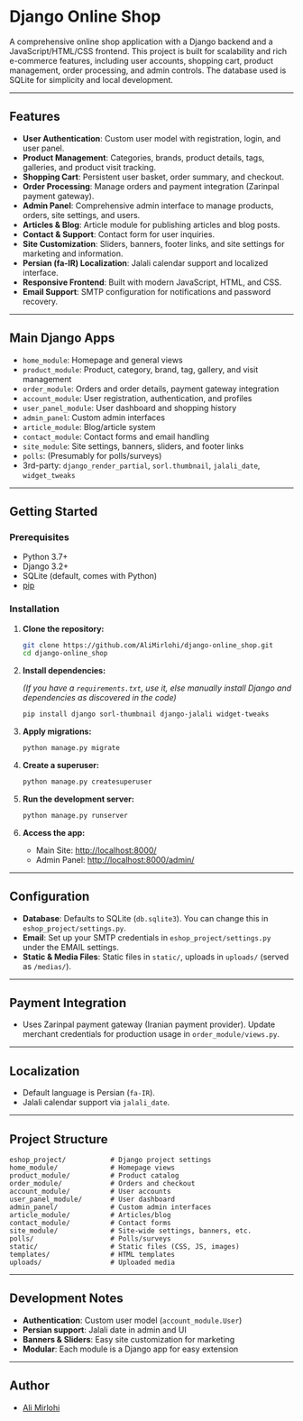 # Django Online Shop

A comprehensive online shop application with a Django backend and a JavaScript/HTML/CSS frontend. This project is built for scalability and rich e-commerce features, including user accounts, shopping cart, product management, order processing, and admin controls. The database used is SQLite for simplicity and local development.

---

## Features

- **User Authentication**: Custom user model with registration, login, and user panel.
- **Product Management**: Categories, brands, product details, tags, galleries, and product visit tracking.
- **Shopping Cart**: Persistent user basket, order summary, and checkout.
- **Order Processing**: Manage orders and payment integration (Zarinpal payment gateway).
- **Admin Panel**: Comprehensive admin interface to manage products, orders, site settings, and users.
- **Articles & Blog**: Article module for publishing articles and blog posts.
- **Contact & Support**: Contact form for user inquiries.
- **Site Customization**: Sliders, banners, footer links, and site settings for marketing and information.
- **Persian (fa-IR) Localization**: Jalali calendar support and localized interface.
- **Responsive Frontend**: Built with modern JavaScript, HTML, and CSS.
- **Email Support**: SMTP configuration for notifications and password recovery.

---

## Main Django Apps

- `home_module`: Homepage and general views
- `product_module`: Product, category, brand, tag, gallery, and visit management
- `order_module`: Orders and order details, payment gateway integration
- `account_module`: User registration, authentication, and profiles
- `user_panel_module`: User dashboard and shopping history
- `admin_panel`: Custom admin interfaces
- `article_module`: Blog/article system
- `contact_module`: Contact forms and email handling
- `site_module`: Site settings, banners, sliders, and footer links
- `polls`: (Presumably for polls/surveys)
- 3rd-party: `django_render_partial`, `sorl.thumbnail`, `jalali_date`, `widget_tweaks`

---

## Getting Started

### Prerequisites

- Python 3.7+
- Django 3.2+
- SQLite (default, comes with Python)
- [pip](https://pip.pypa.io/en/stable/)

### Installation

1. **Clone the repository:**

    ```bash
    git clone https://github.com/AliMirlohi/django-online_shop.git
    cd django-online_shop
    ```

2. **Install dependencies:**

    *(If you have a `requirements.txt`, use it, else manually install Django and dependencies as discovered in the code)*

    ```bash
    pip install django sorl-thumbnail django-jalali widget-tweaks
    ```

3. **Apply migrations:**

    ```bash
    python manage.py migrate
    ```

4. **Create a superuser:**

    ```bash
    python manage.py createsuperuser
    ```

5. **Run the development server:**

    ```bash
    python manage.py runserver
    ```

6. **Access the app:**

    - Main Site: [http://localhost:8000/](http://localhost:8000/)
    - Admin Panel: [http://localhost:8000/admin/](http://localhost:8000/admin/)

---

## Configuration

- **Database**: Defaults to SQLite (`db.sqlite3`). You can change this in `eshop_project/settings.py`.
- **Email**: Set up your SMTP credentials in `eshop_project/settings.py` under the EMAIL settings.
- **Static & Media Files**: Static files in `static/`, uploads in `uploads/` (served as `/medias/`).

---

## Payment Integration

- Uses Zarinpal payment gateway (Iranian payment provider). Update merchant credentials for production usage in `order_module/views.py`.

---

## Localization

- Default language is Persian (`fa-IR`).
- Jalali calendar support via `jalali_date`.

---

## Project Structure

```
eshop_project/           # Django project settings
home_module/             # Homepage views
product_module/          # Product catalog
order_module/            # Orders and checkout
account_module/          # User accounts
user_panel_module/       # User dashboard
admin_panel/             # Custom admin interfaces
article_module/          # Articles/blog
contact_module/          # Contact forms
site_module/             # Site-wide settings, banners, etc.
polls/                   # Polls/surveys
static/                  # Static files (CSS, JS, images)
templates/               # HTML templates
uploads/                 # Uploaded media
```

---

## Development Notes

- **Authentication**: Custom user model (`account_module.User`)
- **Persian support**: Jalali date in admin and UI
- **Banners & Sliders**: Easy site customization for marketing
- **Modular**: Each module is a Django app for easy extension

---


## Author

- [Ali Mirlohi](https://github.com/AliMirlohi)
